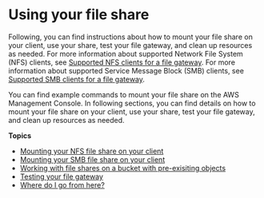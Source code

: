 # Using your file share<a name="getting-started-use-fileshare"></a>

Following, you can find instructions about how to mount your file share on your client, use your share, test your file gateway, and clean up resources as needed\. For more information about supported Network File System \(NFS\) clients, see [Supported NFS clients for a file gateway](Requirements.md#requirements-nfs-clients)\. For more information about supported Service Message Block \(SMB\) clients, see [Supported SMB clients for a file gateway](Requirements.md#requirements-smb-versions)\.

You can find example commands to mount your file share on the AWS Management Console\. In following sections, you can find details on how to mount your file share on your client, use your share, test your file gateway, and clean up resources as needed\.

**Topics**
+ [Mounting your NFS file share on your client](GettingStartedAccessFileShare.md)
+ [Mounting your SMB file share on your client](using-smb-fileshare.md)
+ [Working with file shares on a bucket with pre\-exisiting objects](FileSharePrexistingObjects.md)
+ [Testing your file gateway](GettingStartedTestFileShare.md)
+ [Where do I go from here?](GettingStartedWhatsNextStep3File.md)